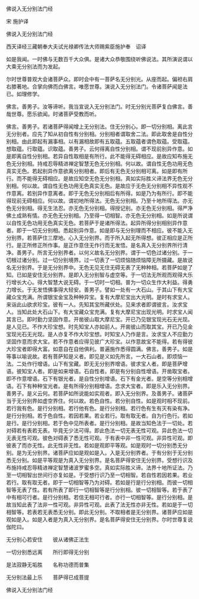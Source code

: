   佛说入无分别法门经  

宋 施护译  

佛说入无分别法门经  

西天译经三藏朝奉大夫试光禄卿传法大师赐紫臣施护奉　诏译  

如是我闻。一时佛与无数百千大众俱。是诸大众恭敬围绕听佛说法。其所演说谓以大乘无分别法而为发起。  

尔时世尊普观大会诸菩萨众。即时会中有一菩萨名无分别光。从座而起。偏袒右肩右膝著地。合掌向佛而白佛言。唯愿世尊。演说入无分别法门。令诸菩萨闻是法已。如理修学。  

佛言。善男子。汝等谛听。我当宣说入无分别法门。时无分别光菩萨复白佛言。善哉世尊。愿乐欲闻。时诸菩萨受教而听。  

佛言。善男子。若诸菩萨得闻增上无分别法。住无分别心。即一切分别相。离此言无分别者。应先了知从初自性有分别相。分别相者谓取舍二法。即此取舍是自性分别相。由此即起有漏事相。以有漏相故即有五取蕴。五取蕴者谓色取蕴。受取蕴。想取蕴。行取蕴。识取蕴。善男子。云何得离自性分别相。谓不现前别异作意。如是即离自性分别相。若异自性取相是有所行。此不能得无碍相应。是故应知布施无色无分别相。持戒忍辱精进禅定智慧无色无分别相。何以故。谓自性无色功用无色真实无色。若起别异作意欲离分别相者。即后有无色无分别相可离。如是即有所行。而不能得无碍相应。是故应知空无色无分别相。真如实际胜义谛法界无色无分别相。何以故。谓自性无色功用无色真实无色。是故应于无色无分别相不异性观不作意离。若别异作意离者。即于无色无分别相后有所得。如是乃为有所行。即不能得现前无碍相应。何以故。谓初地所得法。无色无分别相。乃至十地所得法。亦无色无分别相。得无生法忍。亦无色无分别相。得授记别。亦无色无分别相。得严净佛土成熟有情。亦无色无分别相。乃至得一切相智。亦无色无分别相。如是所说谓以自性无色功用无色真实无色。若菩萨于是诸所得法。起异所得分别相别异作意者。即于一切无分别相。悉起别异作意。如是即与无分别理而不相应。彼不能入无分别界。若菩萨住三摩地。心入无分别界。而于所入起无所得想。彼正相应是正所行。是正所修正所作事。是正作意住无作行而无发悟。是名真入无分别界所行清净。善男子。所言无分别界者。以何义故名无分别界。谓于一切色过诸分别。于一切根过诸分别。过一切分别境界。过一切表了一切烦恼随烦恼障无所摄藏。是故说名无分别界。于是无分别界中。无色无见无住无碍无表了无种种相。若菩萨如是了知。已如是安住无分别界。是即入无分别智与虚空等。于一切法无所观而观得大乐行增长大心。得大智慧大说无碍。于一切时一切相。普为一切众生作大利益。得勇力增长。于无发悟佛事得大轻安。善男子。譬如一处有一大石山。于其山下有大宝藏众宝充满。所谓银宝金宝及种种异宝。复有大摩尼宝出大光明。是时有求宝人。来诣此山欲求珍宝。彼有一人。先知其宝所藏伏处。见来求者即谓彼言。汝求宝人。当知此处大石山下。有大宝藏众宝充满。复有大摩尼宝出现光明。时求宝人闻其言已。即时勤力坚固作意。开凿彼山取大摩尼宝。开已乃见银宝现光石无光现。是人见已。不作大珍宝想。时先知宝人亦如前人。开凿彼山而取其宝。开已乃见金宝现光石无光现。是人亦复不作大珍宝想。时知宝人乃作是言。汝求宝人不应勤力坚固作意而求大宝。若不作意者应得见彼广大珍宝。以作意故宝不能得。若有得彼大珍宝者即得大富。如意自在自他俱利。普遍施作悉得圆满。佛言。善男子。如是等事以喻说故。若有菩萨知是义者。即见是义如先所言。一大石山者。即烦恼一法。二处作行增语。山下有宝藏。即无无分别界增语。彼求宝人者。即是菩萨增语。彼知宝人者。即是如来增语。石自性者。即是有分别自性增语。开凿取宝者。即不作意增语。石下有银光者。是自性分别增语。石下有金光者。是空等分别相增语。石下有种种宝光者。是有所得分别相增语。念求大宝者。即是乐入无分别界。善男子。是义云何。若菩萨如所说能如实观者。即入无分别界。及善男子。诸菩萨当于无分别界如虚空界住。何以故。若色自性。若分别自性。如是观时相不现前。若行我有色。是行分别相。若行他有色。是行分别相。若行色有生有灭有染有净。是行分别相。若于色自性。若因若果。若业若行。取有取无者。自为行色行。若如是行。是行分别相。若于色中见所表者。是行分别相。是故当知色法于一切处。若对碍若有表若无表。毕竟无少法可得。即此色法一切无表无性可观。异此色法一切无表无性可观。彼色对碍表了悉无性可观。于有表中非一性可观。非异性可观。即彼表了而亦无性。此无性非无性。若如是观即平等观。如是观时一切分别悉无分别。是为无分别界。诸菩萨应如是观如是入。入是无分别界者。于有分别于无分别悉无分别。如是平等观是为真入无分别界。是名菩萨得安住无分别界。受想行识及布施持戒忍辱精进禅定智慧诸波罗蜜多空。真如实际胜义谛。法界十地所证法。乃至一切相智出世间行亦复如是。于受想行识乃至一切相智。若自性若因若果。若业若行。取有取无者。即于一切相智等乃为对碍。若如是行是行分别相。而彼一切相智等无表了性。若有所表了即行一切相智等是行分别相。彼一切相智等。若于表了中有相可行者。是行分别相。若信无相可行者。亦行一切相智等。是行分别相。是故当知此表了法非一性可观。非异性可观。此表了法无性亦非无性。若如是于一切相智等。若表若无表悉无分别。即此无分别。不取相者是无分别界。诸菩萨应如是观如是入。如是入者是为真入无分别界。是名菩萨得安住无分别界。尔时世尊复说伽陀曰。  

无分别心若安住　　彼从诸佛正法生  

一切分别悉远离　　所行即得无分别  

是法寂静无垢胜　　名称功德而普集  

无分别法最上乐　　菩萨得已成菩提  

佛说入无分别法门经  
